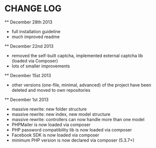# CHANGE LOG

** December 28th 2013
- full installation guideline
- much improved readme

** December 22nd 2013
- removed the self-built captcha, implemented external captcha lib (loaded via Composer)
- lots of smaller improvements

** December 15st 2013
- other versions (one-file, minimal, advanced) of the project have been deleted and moved to own repositories

** December 1st 2013
- massive rewrite: new folder structure
- massive rewrite: new index, new model structure
- massive rewrite: controllers can now handle more than one model
- PHPMailer is now loaded via composer
- PHP password compatibility lib is now loaded via composer
- Facebook SDK is now loaded via composer
- minimum PHP version is now declared via composer (5.3.7+)
